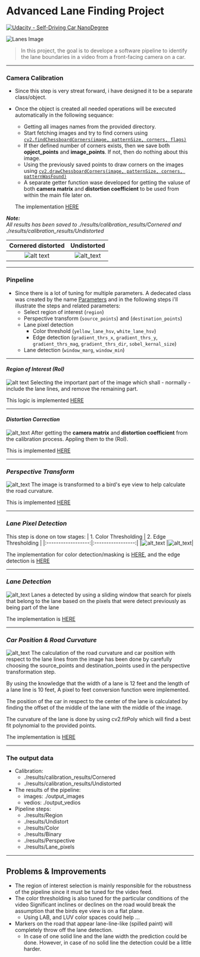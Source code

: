 # **Advanced Lane Finding Project**
[![Udacity - Self-Driving Car NanoDegree](https://s3.amazonaws.com/udacity-sdc/github/shield-carnd.svg)](http://www.udacity.com/drive)

![Lanes Image](./output_vedios/Result_vedio.gif)



> In this project, the goal is to develope a software pipeline to identify the lane boundaries in a video from a front-facing camera on a car.



[//]: # (Image References)

[image1]: ./results/Calibration_results/Cornered/calibration2.jpg "Cornedred Chessboard"
[image2]: ./results/Calibration_results/Undistorted/calibration2.jpg "Undistorted Chessboard"

[image3]: ./results/Region/test2.jpg "Region"
[image4]: ./results/Undistort/test2.jpg "Undistorted"
[image5]: ./results/Perspective/test2.jpg "Prespective Transformed"
[image6]: ./results/Color/test2.jpg  "Color Thresholds"
[image7]: ./results/Binary/test2.jpg  "Edge Thresholds"
[image8]: ./results/Lane_pixels/test2.jpg  "Sliding window"
[image9]: ./output_images/test2.jpg  "Result"
[video1]: ./output_vedios/output_project_video.mp4 "Video"
---
### Camera Calibration

* Since this step is very streat forward, i have designed it to be a separate class/object.
* Once the object is created all needed operations will be executed automatically in the following sequance:  
  * Getting all images names from the provided directory.  
  * Start fetching images and try to find corners using [`cv2.findChessboardCorners(image, patternSize, corners, flags)`](http://docs.opencv.org/2.4/modules/calib3d/doc/camera_calibration_and_3d_reconstruction.html?highlight=findchessboardcorners#cv2.findChessboardCorners)
  * If ther defined number of corners exists, then we save both **opject_points** and **image_points**. If not, then do nothing about this image.
  * Using the previously saved points to draw corners on the images using [`cv2.drawChessboardCorners(image, patternSize, corners, patternWasFound)`](https://docs.opencv.org/2.4/modules/calib3d/doc/camera_calibration_and_3d_reconstruction.html?highlight=drawchessboardcorners#drawchessboardcorners)
  * A separate getter function wase developed for getting the valuse of both **camera matrix** and **distortion coefficient** to be used from within the main file later on.

  The implementation [HERE](https://github.com/Mohamed-Abdulaty/UDACITY-CarND-P2-Advanced-Lane-Lines/blob/7c989315c27cba3bb5935cb3ab2299960c79df67/src/Calibration.py#L6)

***Note:***  
  *All results has been saved to ./results/calibration_results/Cornered and ./results/calibration_results/Undistorted* 


| Cornered distorted  | Undistorted         |
|:-------------------:|:-------------------:|
| ![alt text][image1] | ![alt_text][image2] |



---
### **Pinpeline**

* Since there is a lot of tuning for multiple parameters. A dedecated class was created by the name [Parameters](https://github.com/Mohamed-Abdulaty/UDACITY-CarND-P2-Advanced-Lane-Lines/blob/7c989315c27cba3bb5935cb3ab2299960c79df67/src/Parameters.py#L3) and in the following steps i'll illustrate the steps and related parameters:   
  * Select region of interest (`region`)
  * Perspective transform (`source_points`) and (`destination_points`)
  * Lane pixel detection
    - Color threshold (`yellow_lane_hsv`, `white_lane_hsv`)
    - Edge detection  (`gradient_thrs_x`, `gradient_thrs_y`, `gradient_thrs_mag`, `gradient_thrs_dir`, `sobel_kernal_size`)
  * Lane detection (`window_marg`, `window_min`)
---
  #### ***Region of Interest (RoI)***
  ![alt text][image3]
  Selecting the important part of the image which shall - normally - include the lane lines, and remove the remaining part.

  This logic is implemented [HERE](https://github.com/Mohamed-Abdulaty/UDACITY-CarND-P2-Advanced-Lane-Lines/blob/7c989315c27cba3bb5935cb3ab2299960c79df67/src/Pipeline.py#L321)
  
  ---
  #### ***Distortion Correction***
  ![alt_text][image4]
  After getting the **camera matrix** and **distortion coefficient** from the calibration process. Appling them to the (RoI).

  This is implemented [HERE](https://github.com/Mohamed-Abdulaty/UDACITY-CarND-P2-Advanced-Lane-Lines/blob/7c989315c27cba3bb5935cb3ab2299960c79df67/src/Pipeline.py#L16)

  ---
  ### ***Perspective Transform***
  ![alt_text][image5] 
  The image is transformed to a bird's eye view to help calculate the road curvature.

  This is implemented [HERE](https://github.com/Mohamed-Abdulaty/UDACITY-CarND-P2-Advanced-Lane-Lines/blob/7c989315c27cba3bb5935cb3ab2299960c79df67/src/Pipeline.py#L129)

  ---
  ### ***Lane Pixel Detection***
  This step is done on tow stages:
  | 1. Color Thresholding | 2. Edge Thresholding |
  |:------------------:|:-----------------:|
  |![alt_text][image6] |![alt_text][image7]|

  The implementation for color detection/masking is [HERE](https://github.com/Mohamed-Abdulaty/UDACITY-CarND-P2-Advanced-Lane-Lines/blob/7c989315c27cba3bb5935cb3ab2299960c79df67/src/Pipeline.py#L27), and the edge detection is [HERE](https://github.com/Mohamed-Abdulaty/UDACITY-CarND-P2-Advanced-Lane-Lines/blob/7c989315c27cba3bb5935cb3ab2299960c79df67/src/Pipeline.py#L55)

  ---
  ### ***Lane Detection***
  ![alt_text][image8]
  Lanes a detected by using a sliding window that search for pixels that belong to the lane based on the pixels that were detect previously as being part of the lane

  The implementation is [HERE](https://github.com/Mohamed-Abdulaty/UDACITY-CarND-P2-Advanced-Lane-Lines/blob/7c989315c27cba3bb5935cb3ab2299960c79df67/src/Pipeline.py#L155)

  ---
  ### ***Car Position & Road Curvature***
  ![alt_text][image9]
  The calculation of the road curvature and car position with respect to the lane lines from the image has been done by carefully choosing the source_points and destination_points used in the perspective transformation step. 
  
  By using the knowledge that the width of a lane is 12 feet and the length of a lane line is 10 feet, A pixel to feet conversion function were implemented.

  The position of the car in respect to the center of the lane is calculated by finding the offset of the middle of the lane with the middle of the image.

  The curvature of the lane is done by using cv2.fitPoly which will find a best fit polynomial to the provided points.

  The implementation is [HERE](https://github.com/Mohamed-Abdulaty/UDACITY-CarND-P2-Advanced-Lane-Lines/blob/7c989315c27cba3bb5935cb3ab2299960c79df67/src/Pipeline.py#L275)

---
### The output data
* Calibration:  
  * ./results/calibration_results/Cornered
  * ./results/calibration_results/Undistorted
* The results of the pipeline:  
  * images: ./output_images
  * vedios: ./output_vedios
* Pipeline steps:  
  * ./results/Region
  * ./results/Undistort
  * ./results/Color
  * ./results/Binary
  * ./results/Perspective
  * ./results/Lane_pixels

---
## Problems & Improvements
* The region of interest selection is mainly responsible for the robustness of the pipeline since it must be tuned for the video feed.  
* The color thresholding is also tuned for the particular conditions of the video Significant inclines or declines on the road would break the assumption that the birds eye view is on a flat plane.  
  * Using LAB, and LUV color spaces could help ...
* Markers on the road that appear lane-line-like (spilled paint) will completely throw off the lane detection.  
  * In case of one solid line and the lane width the prediction could be done. However, in case of no solid line the detection could be a little harder.

